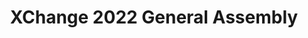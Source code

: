 ---
title: XChange 2022 General Assembly
redirect_to: https://ateneo-edu.zoom.us/meeting/register/tZIldO2vqjMiG9Fov9OvU-7NxlrO50SuzBjE 
redirect_from: 
  - /XC22GAPreRegistration
  - /xc22gapreregistration
---
